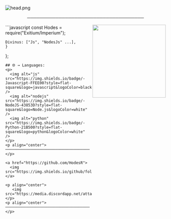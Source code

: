 ![head.png](https://media.discordapp.net/attachments/855789607349649408/863136763031191633/MOSHED-2021-5-1-1-39-8.gif)
<p align="center">
─────────────────────────────────────
</p>
<img align='right' src="https://cdn.discordapp.com/attachments/855789607349649408/863136547956195358/a_5172a4c393e093113ef1d3ff2a545b60.gif" width="230">
```javascript
const Hodes = require("Exitium/Imperium");

    Divinus: ["Js", "NodesJs" ...],
    }
};
```
## 🌐 → Languages:
<p>
  <img alt="js" src="https://img.shields.io/badge/-Javascript-FFEE00?style=flat-square&logo=javascript&logoColor=black" />
  <img alt="nodejs" src="https://img.shields.io/badge/-NodeJS-43853D?style=flat-square&logo=Node.js&logoColor=white" />
  <img alt="python" src="https://img.shields.io/badge/-Python-21B500?style=flat-square&logo=python&logoColor=white" />
</p> 
<p align="center">
─────────────────────────────────────
</p>

<a href="https://github.com/HodesR">
  <img src="https://img.shields.io/github/followers/HodesR">
</a>

<p align="center">
   <img src="https://media.discordapp.net/attachments/855789607349649408/863134217408217088/Naruto.gif">
</p>
<p align="center">
─────────────────────────────────────
</p>
